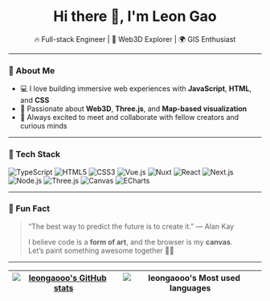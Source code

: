 <h1 align="center">Hi there 👋, I'm Leon Gao</h1>

<p align="center">
  🔥 Full-stack Engineer | 🚀 Web3D Explorer | 🌍 GIS Enthusiast  
</p>

---

### 🚀 About Me

- 💻 I love building immersive web experiences with **JavaScript**, **HTML**, and **CSS**
- 🎯 Passionate about **Web3D**, **Three.js**, and **Map-based visualization**
- 🤝 Always excited to meet and collaborate with fellow creators and curious minds

---

### 🧰 Tech Stack

![TypeScript](https://img.shields.io/badge/-TypeScript-3178C6?style=flat&logo=typescript&logoColor=white)
![HTML5](https://img.shields.io/badge/-HTML5-E34F26?style=flat&logo=html5&logoColor=white)
![CSS3](https://img.shields.io/badge/-CSS3-1572B6?style=flat&logo=css3)
![Vue.js](https://img.shields.io/badge/-Vue.js-12261e?style=flat&logo=vue.js)
![Nuxt](https://img.shields.io/badge/-Nuxt-00C58E?style=flat&logo=nuxt.js)
![React](https://img.shields.io/badge/-React-61DAFB?style=flat&logo=react&logoColor=white)
![Next.js](https://img.shields.io/badge/-Next.js-000000?style=flat&logo=next.js&logoColor=white)
![Node.js](https://img.shields.io/badge/-Node.js-339933?style=flat&logo=node.js&logoColor=white)
![Three.js](https://img.shields.io/badge/-Three.js-000000?style=flat&logo=three.js)
![Canvas](https://img.shields.io/badge/-Canvas-F05032?style=flat&logo=html5&logoColor=white)
![ECharts](https://img.shields.io/badge/-ECharts-AA344D?style=flat&logo=apache-echarts&logoColor=white)

---

### 🌟 Fun Fact

> “The best way to predict the future is to create it.” — Alan Kay  
>  
> I believe code is a **form of art**, and the browser is my **canvas**.  
> Let’s paint something awesome together 🎨✨

---
| [![leongaooo's GitHub stats](https://github-readme-stats.vercel.app/api?username=leongaooo&show_icons=true&theme=holi)](https://github.com/anuraghazra/github-readme-stats) | ![leongaooo's Most used languages](https://github-readme-stats.vercel.app/api/top-langs/?username=leongaooo&layout=compact&hide_border=true&langs_count=10&theme=holi)|
| ---- | ---- |

